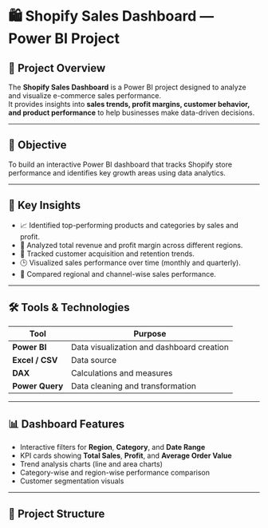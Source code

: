 
# 🛍️ Shopify Sales Dashboard — Power BI Project

## 📘 Project Overview
The **Shopify Sales Dashboard** is a Power BI project designed to analyze and visualize e-commerce sales performance.  
It provides insights into **sales trends, profit margins, customer behavior, and product performance** to help businesses make data-driven decisions.

---

## 🎯 Objective
To build an interactive Power BI dashboard that tracks Shopify store performance and identifies key growth areas using data analytics.

---

## 🧠 Key Insights
- 📈 Identified top-performing products and categories by sales and profit.  
- 💸 Analyzed total revenue and profit margin across different regions.  
- 👥 Tracked customer acquisition and retention trends.  
- 🕒 Visualized sales performance over time (monthly and quarterly).  
- 🚚 Compared regional and channel-wise sales performance.  

---

## 🛠️ Tools & Technologies

| Tool | Purpose |
|------|----------|
| **Power BI** | Data visualization and dashboard creation |
| **Excel / CSV** | Data source |
| **DAX** | Calculations and measures |
| **Power Query** | Data cleaning and transformation |

---

## 📊 Dashboard Features
- Interactive filters for **Region**, **Category**, and **Date Range**  
- KPI cards showing **Total Sales**, **Profit**, and **Average Order Value**  
- Trend analysis charts (line and area charts)  
- Category-wise and region-wise performance comparison  
- Customer segmentation visuals  

---

## 📂 Project Structure
